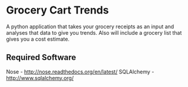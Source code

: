Grocery Cart Trends
===================

A python application that takes your grocery receipts as an input and analyses that data to give you trends. Also will include a grocery list that gives you a cost estimate.


Required Software
-----------------

Nose - http://nose.readthedocs.org/en/latest/
SQLAlchemy - http://www.sqlalchemy.org/

